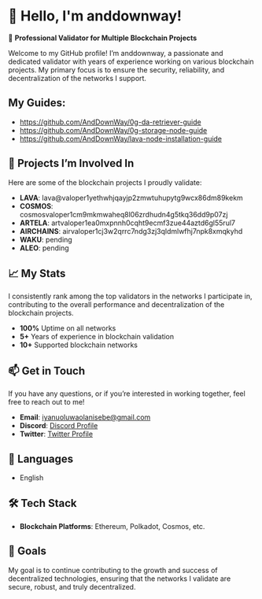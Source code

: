 # 👋 Hello, I'm anddownway!

🚀 **Professional Validator for Multiple Blockchain Projects**

Welcome to my GitHub profile! I’m anddownway, a passionate and dedicated validator with years of experience working on various blockchain projects. My primary focus is to ensure the security, reliability, and decentralization of the networks I support.

## My Guides:

- https://github.com/AndDownWay/0g-da-retriever-guide
- https://github.com/AndDownWay/0g-storage-node-guide
- https://github.com/AndDownWay/lava-node-installation-guide

## 🌟 **Projects I’m Involved In**

Here are some of the blockchain projects I proudly validate:

- **LAVA**: lava@valoper1yethwhjqayjp2zmwtuhupytg9wcx86dm89kekm
- **COSMOS**: cosmosvaloper1cm9mkmwaheq8l06zrdhudn4g5tkq36dd9p07zj
- **ARTELA**: artvaloper1ea0mxpnnh0cqht9ecmf3zue44aztd6gl55rul7
- **AIRCHAINS**: airvaloper1cj3w2qrrc7ndg3zj3qldmlwfhj7npk8xmqkyhd
- **WAKU**: pending
- **ALEO**: pending


## 📈 **My Stats**

I consistently rank among the top validators in the networks I participate in, contributing to the overall performance and decentralization of the blockchain projects.

- **100%** Uptime on all networks
- **5+** Years of experience in blockchain validation
- **10+** Supported blockchain networks

## 📫 **Get in Touch**

If you have any questions, or if you’re interested in working together, feel free to reach out to me!

- **Email**: [iyanuoluwaolanisebe@gmail.com](mailto:iyanuoluwaolanisebe@gmail.com)
- **Discord**: [Discord Profile](https://discord.com/users/846701058972712970)
- **Twitter**: [Twitter Profile](https://x.com/AndDownWay)

## 💬 **Languages**

- English

## 🛠️ **Tech Stack**

- **Blockchain Platforms**: Ethereum, Polkadot, Cosmos, etc.

## 🎯 **Goals**

My goal is to continue contributing to the growth and success of decentralized technologies, ensuring that the networks I validate are secure, robust, and truly decentralized.

